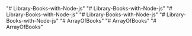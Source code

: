 "# Library-Books-with-Node-js" 
"# Library-Books-with-Node-js" 
"# Library-Books-with-Node-js" 
"# Library-Books-with-Node-js" 
"# Library-Books-with-Node-js" 
"# ArrayOfBooks" 
"# ArrayOfBooks" 
"# ArrayOfBooks" 
